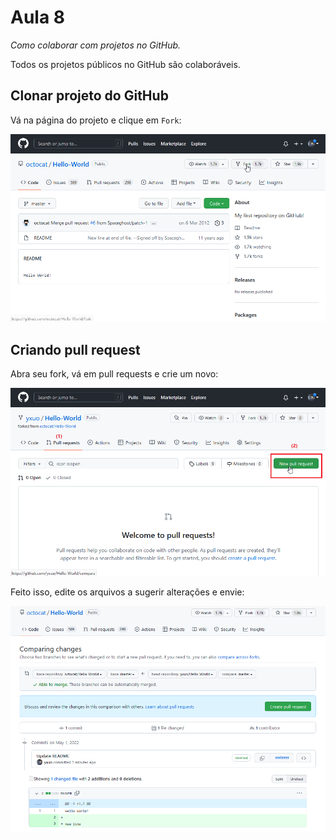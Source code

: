 # Aula 8

*Como colaborar com projetos no GitHub.*

Todos os projetos públicos no GitHub são colaboráveis.

## Clonar projeto do GitHub

Vá na página do projeto e clique em `Fork`:

![Copiando projeto de oturo usuário GitHub](../../img/github-fork.png)

## Criando pull request

Abra seu fork, vá em pull requests e crie um novo:

![Onde criar pull request](../../img/github-pull-request.png)

Feito isso, edite os arquivos a sugerir alterações e envie:

![Página de criação de pull request](../../img/github-pull-request-create.png)